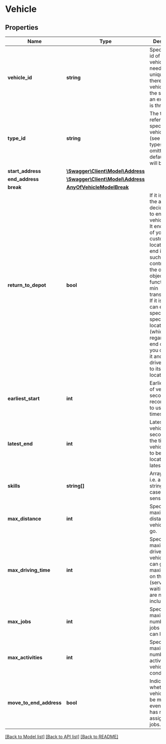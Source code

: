 # Vehicle

## Properties
Name | Type | Description | Notes
------------ | ------------- | ------------- | -------------
**vehicle_id** | **string** | Specifies the id of the vehicle. Ids need to be unique, thus if there two vehicles with the same id, an exception is thrown. | 
**type_id** | **string** | The type_id refers to specified vehicle type (see vehicle types). If it is omitted a default type will be used. | [optional] [default to 'default-type']
**start_address** | [**\Swagger\Client\Model\Address**](Address.md) |  | 
**end_address** | [**\Swagger\Client\Model\Address**](Address.md) |  | [optional] 
**break** | [**AnyOfVehicleModelBreak**](AnyOfVehicleModelBreak.md) |  | [optional] 
**return_to_depot** | **bool** | If it is false, the algorithm decides where to end the vehicle route. It ends in one of your customers&#x27; locations. The end is chosen such that it contributes to the overall objective function, e.g. min transport_time. If it is true, you can either specify a specific end location (which is then regarded as end depot) or you can leave it and the driver returns to its start location. | [optional] [default to true]
**earliest_start** | **int** | Earliest start of vehicle in seconds. It is recommended to use the unix timestamp. | [optional] [default to 0]
**latest_end** | **int** | Latest end of vehicle in seconds, i.e. the time the vehicle needs to be at its end location at latest. | [optional] 
**skills** | **string[]** | Array of skills, i.e. array of string (not case sensitive). | [optional] 
**max_distance** | **int** | Specifies the maximum distance a vehicle can go. | [optional] 
**max_driving_time** | **int** | Specifies the maximum drive time a vehicle/driver can go, i.e. the maximum time on the road (service and waiting times are not included here) | [optional] 
**max_jobs** | **int** | Specifies the maximum number of jobs a vehicle can load. | [optional] 
**max_activities** | **int** | Specifies the maximum number of activities a vehicle can conduct. | [optional] 
**move_to_end_address** | **bool** | Indicates whether a vehicle should be moved even though it has not been assigned any jobs. | [optional] 

[[Back to Model list]](../../README.md#documentation-for-models) [[Back to API list]](../../README.md#documentation-for-api-endpoints) [[Back to README]](../../README.md)

